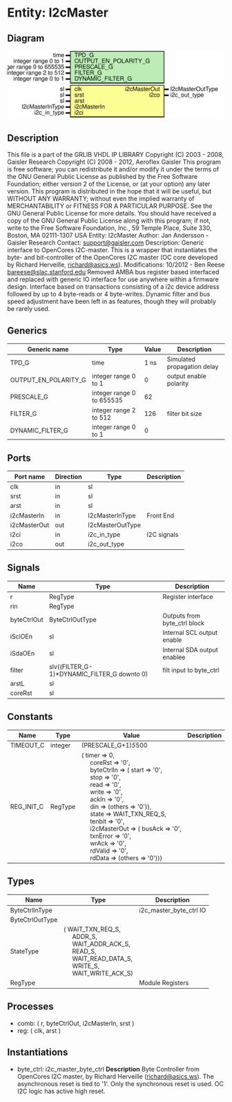 # Entity: I2cMaster

## Diagram

![Diagram](I2cMaster.svg "Diagram")
## Description

 This file is a part of the GRLIB VHDL IP LIBRARY
 Copyright (C) 2003 - 2008, Gaisler Research
 Copyright (C) 2008 - 2012, Aeroflex Gaisler
 This program is free software; you can redistribute it and/or modify
 it under the terms of the GNU General Public License as published by
 the Free Software Foundation; either version 2 of the License, or
 (at your option) any later version.
 This program is distributed in the hope that it will be useful,
 but WITHOUT ANY WARRANTY; without even the implied warranty of
 MERCHANTABILITY or FITNESS FOR A PARTICULAR PURPOSE.  See the
 GNU General Public License for more details.
 You should have received a copy of the GNU General Public License
 along with this program; if not, write to the Free Software
 Foundation, Inc., 59 Temple Place, Suite 330, Boston, MA  02111-1307  USA
Entity:      I2cMaster
Author:      Jan Andersson - Gaisler Research
Contact:     support@gaisler.com
Description:
        Generic interface to OpenCores I2C-master. This is a wrapper
        that instantiates the byte- and bit-controller of the OpenCores I2C
        master (OC core developed by Richard Herveille, richard@asics.ws).
Modifications:
  10/2012 - Ben Reese <bareese@slac.stanford.edu>
    Removed AMBA bus register based interfaced and replaced with generic
    IO interface for use anywhere within a firmware design.
    Interface based on transactions consisting of a i2c device address
    followed by up to 4 byte-reads or 4 byte-writes.
    Dynamic filter and bus speed adjustment have been left in as features,
    though they will probably be rarely used.
## Generics

| Generic name         | Type                      | Value | Description                 |
| -------------------- | ------------------------- | ----- | --------------------------- |
| TPD_G                | time                      | 1 ns  | Simulated propagation delay |
| OUTPUT_EN_POLARITY_G | integer range 0 to 1      | 0     | output enable polarity      |
| PRESCALE_G           | integer range 0 to 655535 | 62    |                             |
| FILTER_G             | integer range 2 to 512    | 126   | filter bit size             |
| DYNAMIC_FILTER_G     | integer range 0 to 1      | 0     |                             |
## Ports

| Port name    | Direction | Type             | Description |
| ------------ | --------- | ---------------- | ----------- |
| clk          | in        | sl               |             |
| srst         | in        | sl               |             |
| arst         | in        | sl               |             |
| i2cMasterIn  | in        | I2cMasterInType  | Front End   |
| i2cMasterOut | out       | I2cMasterOutType |             |
| i2ci         | in        | i2c_in_type      | I2C signals |
| i2co         | out       | i2c_out_type     |             |
## Signals

| Name        | Type                                        | Description                  |
| ----------- | ------------------------------------------- | ---------------------------- |
| r           | RegType                                     | Register interface           |
| rin         | RegType                                     |                              |
| byteCtrlOut | ByteCtrlOutType                             | Outputs from byte_ctrl block |
| iSclOEn     | sl                                          | Internal SCL output enable   |
| iSdaOEn     | sl                                          | Internal SDA output enablee  |
| filter      | slv((FILTER_G-1)*DYNAMIC_FILTER_G downto 0) | filt input to byte_ctrl      |
| arstL       | sl                                          |                              |
| coreRst     | sl                                          |                              |
## Constants

| Name       | Type    | Value                                                                                                                                                                                                                                                                                                                                                                                                                                                                                                                                                                                                                                                                                                                                                                                                                                                                                                                                                                                                                              | Description |
| ---------- | ------- | ---------------------------------------------------------------------------------------------------------------------------------------------------------------------------------------------------------------------------------------------------------------------------------------------------------------------------------------------------------------------------------------------------------------------------------------------------------------------------------------------------------------------------------------------------------------------------------------------------------------------------------------------------------------------------------------------------------------------------------------------------------------------------------------------------------------------------------------------------------------------------------------------------------------------------------------------------------------------------------------------------------------------------------- | ----------- |
| TIMEOUT_C  | integer |  (PRESCALE_G+1)*5*500                                                                                                                                                                                                                                                                                                                                                                                                                                                                                                                                                                                                                                                                                                                                                                                                                                                                                                                                                                                                              |             |
| REG_INIT_C | RegType |  (       timer        => 0,<br><span style="padding-left:20px">       coreRst      => '0',<br><span style="padding-left:20px">       byteCtrlIn   => (          start     => '0',<br><span style="padding-left:20px">          stop      => '0',<br><span style="padding-left:20px">          read      => '0',<br><span style="padding-left:20px">          write     => '0',<br><span style="padding-left:20px">          ackIn     => '0',<br><span style="padding-left:20px">          din       => (others => '0')),<br><span style="padding-left:20px">       state        => WAIT_TXN_REQ_S,<br><span style="padding-left:20px">       tenbit       => '0',<br><span style="padding-left:20px">       i2cMasterOut => (          busAck    => '0',<br><span style="padding-left:20px">          txnError  => '0',<br><span style="padding-left:20px">          wrAck     => '0',<br><span style="padding-left:20px">          rdValid   => '0',<br><span style="padding-left:20px">          rdData    => (others => '0'))) |             |
## Types

| Name            | Type                                                                                                                                                                                                                                                                                                                     | Description             |
| --------------- | ------------------------------------------------------------------------------------------------------------------------------------------------------------------------------------------------------------------------------------------------------------------------------------------------------------------------ | ----------------------- |
| ByteCtrlInType  |                                                                                                                                                                                                                                                                                                                          | i2c_master_byte_ctrl IO |
| ByteCtrlOutType |                                                                                                                                                                                                                                                                                                                          |                         |
| StateType       | ( WAIT_TXN_REQ_S,<br><span style="padding-left:20px"> ADDR_S,<br><span style="padding-left:20px"> WAIT_ADDR_ACK_S,<br><span style="padding-left:20px"> READ_S,<br><span style="padding-left:20px"> WAIT_READ_DATA_S,<br><span style="padding-left:20px"> WRITE_S,<br><span style="padding-left:20px"> WAIT_WRITE_ACK_S)  |                         |
| RegType         |                                                                                                                                                                                                                                                                                                                          | Module Registers        |
## Processes
- comb: ( r, byteCtrlOut, i2cMasterIn, srst )
- reg: ( clk, arst )
## Instantiations

- byte_ctrl: i2c_master_byte_ctrl
**Description**
Byte Controller from OpenCores I2C master,
by Richard Herveille (richard@asics.ws). The asynchronous
reset is tied to '1'. Only the synchronous reset is used.
OC I2C logic has active high reset.

